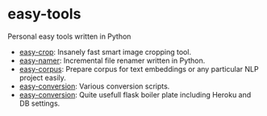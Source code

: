 # easy-tools

Personal easy tools written in Python

- [easy-crop](https://github.com/cobanov/easy-crop): Insanely fast smart image cropping tool.
- [easy-namer](https://github.com/cobanov/easy-namer): Incremental file renamer written in Python.
- [easy-corpus](https://github.com/cobanov/easy-corpus): Prepare corpus for text embeddings or any particular NLP project easily.
- [easy-conversion](https://github.com/cobanov/easy-conversion): Various conversion scripts.
- [easy-conversion](https://github.com/cobanov/easy-conversion): Quite usefull flask boiler plate including Heroku and DB settings.

